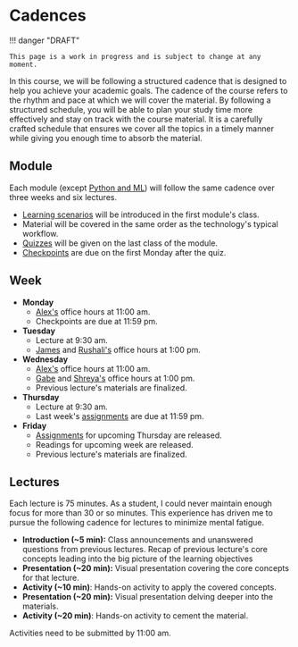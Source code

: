# Cadences

!!! danger "DRAFT"

    This page is a work in progress and is subject to change at any moment.

In this course, we will be following a structured cadence that is designed to help you achieve your academic goals.
The cadence of the course refers to the rhythm and pace at which we will cover the material.
By following a structured schedule, you will be able to plan your study time more effectively and stay on track with the course material.
It is a carefully crafted schedule that ensures we cover all the topics in a timely manner while giving you enough time to absorb the material.

## Module

Each module (except [Python and ML](/modules/python-ml/)) will follow the same cadence over three weeks and six lectures.

-   [Learning scenarios][learning-scenario] will be introduced in the first module's class.
-   Material will be covered in the same order as the technology's typical workflow.
-   [Quizzes][quiz] will be given on the last class of the module.
-   [Checkpoints][checkpoints] are due on the first Monday after the quiz.

## Week

-   **Monday**
    -   [Alex's][alex] office hours at 11:00 am.
    -   Checkpoints are due at 11:59 pm.
-   **Tuesday**
    -   Lecture at 9:30 am.
    -   [James][james] and [Rushali's][rushali] office hours at 1:00 pm.
-   **Wednesday**
    -   [Alex's][alex] office hours at 11:00 am.
    -   [Gabe][gabe] and [Shreya's][shreya] office hours at 1:00 pm.
    -   Previous lecture's materials are finalized.
-   **Thursday**
    -   Lecture at 9:30 am.
    -   Last week's [assignments][assignments] are due at 11:59 pm.
-   **Friday**
    -   [Assignments][assignments] for upcoming Thursday are released.
    -   Readings for upcoming week are released.
    -   Previous lecture's materials are finalized.

## Lectures

Each lecture is 75 minutes.
As a student, I could never maintain enough focus for more than 30 or so minutes.
This experience has driven me to pursue the following cadence for lectures to minimize mental fatigue.

-   **Introduction (~5 min):** Class announcements and unanswered questions from previous lectures.
    Recap of previous lecture's core concepts leading into the big picture of the learning objectives
-   **Presentation (~20 min):** Visual presentation covering the core concepts for that lecture.
-   **Activity (~10 min)**: Hands-on activity to apply the covered concepts.
-   **Presentation (~20 min):** Visual presentation delving deeper into the materials.
-   **Activity (~20 min)**: Hands-on activity to cement the material.

Activities need to be submitted by 11:00 am.

<!-- LINKS -->

[learning-scenario]: /syllabus/philosophy#real-world-scenarios-enhance-learning
[quiz]: /syllabus/assessments/#quizzes
[checkpoints]: /syllabus/assessments/#checkpoints
[assignments]: /syllabus/assessments/#assignments
[gabe]: /team#gabe-medeiros
[afifa]: /team#afifa-farooqi
[rushali]: /team#rushali-patel
[shreya]: /team#shreya-kundu
[james]: /team#james-liu
[alex]: /team#alex-maldonado
